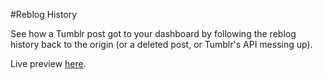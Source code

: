 #Reblog History

See how a Tumblr post got to your dashboard by following the reblog history back 
to the origin (or a deleted post, or Tumblr's API messing up).

Live preview [here](http://htmlpreview.github.io/?https://github.com/Walfas/reblog-history/blob/master/index.html).

